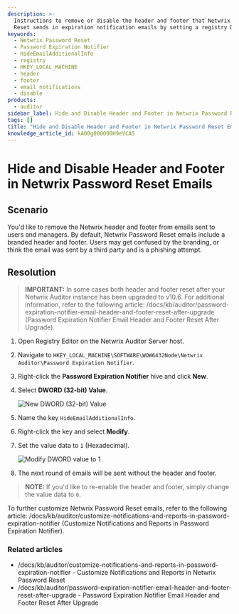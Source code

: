 ```yaml
---
description: >-
  Instructions to remove or disable the header and footer that Netwrix Password
  Reset sends in expiration notification emails by setting a registry DWORD.
keywords:
  - Netwrix Password Reset
  - Password Expiration Notifier
  - HideEmailAdditionalInfo
  - registry
  - HKEY_LOCAL_MACHINE
  - header
  - footer
  - email notifications
  - disable
products:
  - auditor
sidebar_label: Hide and Disable Header and Footer in Netwrix Password Reset Emails
tags: []
title: "Hide and Disable Header and Footer in Netwrix Password Reset Emails"
knowledge_article_id: kA00g000000H9eVCAS
---
```


# Hide and Disable Header and Footer in Netwrix Password Reset Emails

## Scenario

You'd like to remove the Netwrix header and footer from emails sent to users and managers. By default, Netwrix Password Reset emails include a branded header and footer. Users may get confused by the branding, or think the email was sent by a third party and is a phishing attempt.

## Resolution

> **IMPORTANT:** In some cases both header and footer reset after your Netwrix Auditor instance has been upgraded to v10.6. For additional information, refer to the following article: /docs/kb/auditor/password-expiration-notifier-email-header-and-footer-reset-after-upgrade (Password Expiration Notifier Email Header and Footer Reset After Upgrade).

1. Open Registry Editor on the Netwrix Auditor Server host.
2. Navigate to `HKEY_LOCAL_MACHINE\SOFTWARE\WOW6432Node\Netwrix Auditor\Password Expiration Notifier`.
3. Right-click the **Password Expiration Notifier** hive and click **New**.
4. Select **DWORD (32-bit) Value**.

   ![New DWORD (32-bit) Value](images/ka04u00000117kD_0EM4u000008MHts.png)

5. Name the key `HideEmailAdditionalInfo`.
6. Right-click the key and select **Modify**.
7. Set the value data to `1` (Hexadecimal).

   ![Modify DWORD value to 1](images/ka04u00000117kD_0EM4u000008MHuC.png)

8. The next round of emails will be sent without the header and footer.

> **NOTE:** If you'd like to re-enable the header and footer, simply change the value data to `0`.

To further customize Netwrix Password Reset emails, refer to the following article: /docs/kb/auditor/customize-notifications-and-reports-in-password-expiration-notifier (Customize Notifications and Reports in Password Expiration Notifier).

### Related articles

- /docs/kb/auditor/customize-notifications-and-reports-in-password-expiration-notifier - Customize Notifications and Reports in Netwrix Password Reset  
- /docs/kb/auditor/password-expiration-notifier-email-header-and-footer-reset-after-upgrade - Password Expiration Notifier Email Header and Footer Reset After Upgrade
